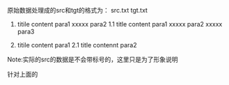 原始数据处理成的src和tgt的格式为：
src.txt                               tgt.txt
1. titile content                     para1
xxxxx                                 para2
1.1 title content                     para1
xxxxx                                 para2
xxxxx                                 para3

2. titile content                     para1
2.1 title contennt                    para2

Note:实际的src的数据是不会带标号的，这里只是为了形象说明


针对上面的
